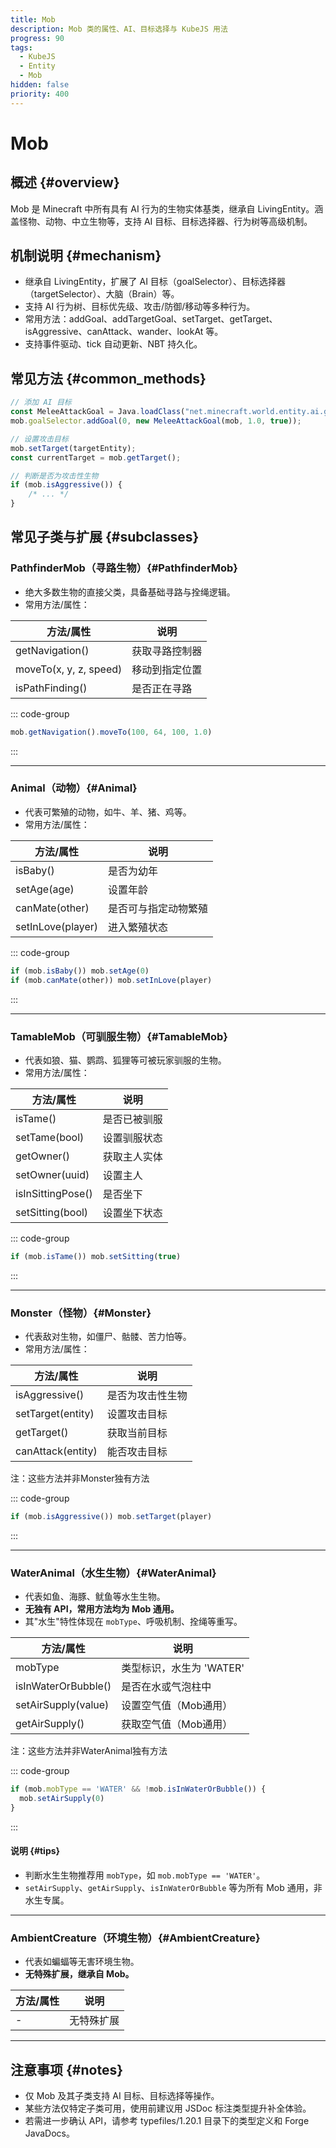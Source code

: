 ```yaml
---
title: Mob
description: Mob 类的属性、AI、目标选择与 KubeJS 用法
progress: 90
tags:
  - KubeJS
  - Entity
  - Mob
hidden: false
priority: 400
---
```


# Mob

## 概述 {#overview}

Mob 是 Minecraft 中所有具有 AI 行为的生物实体基类，继承自 LivingEntity。涵盖怪物、动物、中立生物等，支持 AI 目标、目标选择器、行为树等高级机制。

## 机制说明 {#mechanism}

-   继承自 LivingEntity，扩展了 AI 目标（goalSelector）、目标选择器（targetSelector）、大脑（Brain）等。
-   支持 AI 行为树、目标优先级、攻击/防御/移动等多种行为。
-   常用方法：addGoal、addTargetGoal、setTarget、getTarget、isAggressive、canAttack、wander、lookAt 等。
-   支持事件驱动、tick 自动更新、NBT 持久化。

## 常见方法 {#common_methods}

```js
// 添加 AI 目标
const MeleeAttackGoal = Java.loadClass("net.minecraft.world.entity.ai.goal.MeleeAttackGoal");
mob.goalSelector.addGoal(0, new MeleeAttackGoal(mob, 1.0, true));

// 设置攻击目标
mob.setTarget(targetEntity);
const currentTarget = mob.getTarget();

// 判断是否为攻击性生物
if (mob.isAggressive()) {
    /* ... */
}
```

## 常见子类与扩展 {#subclasses}

### PathfinderMob（寻路生物）{#PathfinderMob}

- 绝大多数生物的直接父类，具备基础寻路与拴绳逻辑。
- 常用方法/属性：

| 方法/属性                | 说明                       |
|-------------------------|----------------------------|
| getNavigation()         | 获取寻路控制器             |
| moveTo(x, y, z, speed)  | 移动到指定位置             |
| isPathFinding()         | 是否正在寻路               |

::: code-group

```js [KubeJS]
mob.getNavigation().moveTo(100, 64, 100, 1.0)
```

:::

---

### Animal（动物）{#Animal}

- 代表可繁殖的动物，如牛、羊、猪、鸡等。
- 常用方法/属性：

| 方法/属性   | 说明               |
| ----------- | ------------------ |
| isBaby()    | 是否为幼年         |
| setAge(age) | 设置年龄           |
| canMate(other) | 是否可与指定动物繁殖 |
| setInLove(player) | 进入繁殖状态   |

::: code-group

```js [KubeJS]
if (mob.isBaby()) mob.setAge(0)
if (mob.canMate(other)) mob.setInLove(player)
```

:::

---

### TamableMob（可驯服生物）{#TamableMob}

- 代表如狼、猫、鹦鹉、狐狸等可被玩家驯服的生物。
- 常用方法/属性：

| 方法/属性      | 说明                 |
| -------------- | -------------------- |
| isTame()       | 是否已被驯服         |
| setTame(bool)  | 设置驯服状态         |
| getOwner()     | 获取主人实体         |
| setOwner(uuid) | 设置主人             |
| isInSittingPose() | 是否坐下           |
| setSitting(bool)  | 设置坐下状态       |

::: code-group

```js [KubeJS]
if (mob.isTame()) mob.setSitting(true)
```

:::

---

### Monster（怪物）{#Monster}

- 代表敌对生物，如僵尸、骷髅、苦力怕等。
- 常用方法/属性：

| 方法/属性    | 说明               |
| ------------ | ------------------ |
| isAggressive() | 是否为攻击性生物 |
| setTarget(entity) | 设置攻击目标   |
| getTarget()      | 获取当前目标    |
| canAttack(entity)| 能否攻击目标    |

注：这些方法并非Monster独有方法

::: code-group

```js [KubeJS]
if (mob.isAggressive()) mob.setTarget(player)
```

:::

---

### WaterAnimal（水生生物）{#WaterAnimal}

- 代表如鱼、海豚、鱿鱼等水生生物。
- **无独有 API，常用方法均为 Mob 通用。**
- 其"水生"特性体现在 `mobType`、呼吸机制、拴绳等重写。

| 方法/属性                | 说明                       |
|-------------------------|----------------------------|
| mobType                 | 类型标识，水生为 'WATER'   |
| isInWaterOrBubble()     | 是否在水或气泡柱中         |
| setAirSupply(value)     | 设置空气值（Mob通用）      |
| getAirSupply()          | 获取空气值（Mob通用）      |

注：这些方法并非WaterAnimal独有方法

::: code-group

```js [KubeJS]
if (mob.mobType == 'WATER' && !mob.isInWaterOrBubble()) {
  mob.setAirSupply(0)
}
```

:::

#### 说明 {#tips}
- 判断水生生物推荐用 `mobType`，如 `mob.mobType == 'WATER'`。
- `setAirSupply`、`getAirSupply`、`isInWaterOrBubble` 等为所有 Mob 通用，非水生专属。

---

### AmbientCreature（环境生物）{#AmbientCreature}

- 代表如蝙蝠等无害环境生物。
- **无特殊扩展，继承自 Mob。**

| 方法/属性 | 说明           |
| --------- | -------------- |
| -         | 无特殊扩展     |

---

## 注意事项 {#notes}

- 仅 Mob 及其子类支持 AI 目标、目标选择等操作。
- 某些方法仅特定子类可用，使用前建议用 JSDoc 标注类型提升补全体验。
- 若需进一步确认 API，请参考 typefiles/1.20.1 目录下的类型定义和 Forge JavaDocs。
